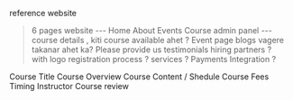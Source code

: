 reference website

> 6 pages website --- Home About Events Course
> admin panel ---
> course details , kiti course available ahet ?
> Event page
> blogs vagere takanar ahet ka?
> Please provide us testimonials
> hiring partners ? with logo
> registration process ?
> services ?
> Payments Integration ?

Course Title
Course Overview
Course Content / Shedule
Course Fees
Timing
Instructor
Course review
